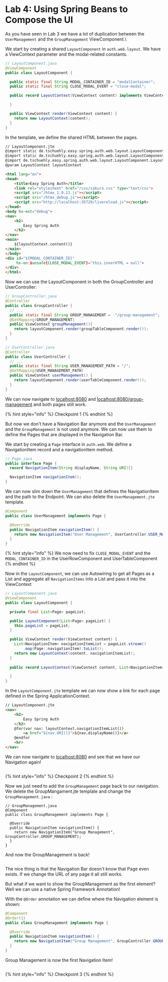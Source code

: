# Lab 4: Using Spring Beans to Compose the UI

As you have seen in Lab 3 we have a lot of duplication between the `UserManagement` and the `GroupManagement` ViewComponent.\


We start by creating a shared `LayoutComponent` in `auth.web.layout`. We have a ViewContext parameter and the modal-related constants.

```java
// LayoutComponent.java
@ViewComponent
public class LayoutComponent {

  public static final String MODAL_CONTAINER_ID = "modalContainer";
  public static final String CLOSE_MODAL_EVENT = "close-modal";

  public record LayoutContext(ViewContext content) implements ViewContext {

  }

  public ViewContext render(ViewContext content) {
    return new LayoutContext(content);
  }
}
```

&#x20;In the template, we define the shared HTML between the pages.

```html
// LayoutComponent.jte
@import static de.tschuehly.easy.spring.auth.web.layout.LayoutComponent.CLOSE_MODAL_EVENT
@import static de.tschuehly.easy.spring.auth.web.layout.LayoutComponent.MODAL_CONTAINER_ID
@import de.tschuehly.easy.spring.auth.web.layout.LayoutComponent.LayoutContext
@param LayoutContext layoutContext

<html lang="en">
<head>
    <title>Easy Spring Auth</title>
    <link rel="stylesheet" href="/css/sakura.css" type="text/css">
    <script src="/htmx_1.9.11.js"></script>
    <script src="/htmx_debug.js"></script>
    <script src="http://localhost:35729/livereload.js"></script>
</head>
<body hx-ext="debug">
<nav>
    <h2>
        Easy Spring Auth
    </h2>
</nav>
<main>
    ${layoutContext.content()}
</main>
</body>
<div id="${MODAL_CONTAINER_ID}"
     hx-on:$unsafe{CLOSE_MODAL_EVENT}="this.innerHTML = null">
</div>
</html>
```

Now we can use the LayoutComponent in both the GroupController and UserController:

```java
// GroupController.java
@Controller
public class GroupController {
  // ...
  public static final String GROUP_MANAGEMENT =  "/group-management";
  @GetMapping(GROUP_MANAGEMENT)
  public ViewContext groupManagement(){
    return layoutComponent.render(groupTableComponent.render());
  }
}
```

```java
// UserController.java
@Controller
public class UserController {
  // ...
  public static final String USER_MANAGEMENT_PATH = "/";
  @GetMapping(USER_MANAGEMENT_PATH)
  public ViewContext userManagement() {
    return layoutComponent.render(userTableComponent.render());
  }
}
```

We can now navigate to [localhost:8080](http://localhost:8080/) and [localhost:8080/group-management](http://localhost:8080/group-management) and both pages still work.

{% hint style="info" %}
Checkpoint 1
{% endhint %}

But now we don't have a Navigation Bar anymore and the `UserManagement` and the `GroupManagement` is not used anymore. We can now use them to define the Pages that are displayed in the Navigation Bar.



We start by creating a `Page` interface in `auth.web`. We define a NavigationItem record and a navigationItem method.

```java
// Page.java
public interface Page {
  record NavigationItem(String displayName, String URI){}

  NavigationItem navigationItem();
}
```

We can now slim down the `UserManagement` that defines the NavigationItem and the path to the Endpoint. We can also delete the `UserManagement.jte` template.

```java
@Component
public class UserManagement implements Page {

  @Override
  public NavigationItem navigationItem() {
    return new NavigationItem("User Management", UserController.USER_MANAGEMENT_PATH);
  }
}
```

{% hint style="info" %}
We now need to fix `CLOSE_MODAL_EVENT` and the `MODAL_CONTAINER_ID` in the UserRowComponent and UserTableComponent
{% endhint %}

Now in the `LayoutComponent`, we can use Autowiring to get all Pages as a List and aggregate all `NavigationItems` into a List and pass it into the ViewContext

```java
// LayoutComponent.java
@ViewComponent
public class LayoutComponent {

  private final List<Page> pageList;

  public LayoutComponent(List<Page> pageList) {
    this.pageList = pageList;
  }

  public ViewContext render(ViewContext content) {
    List<NavigationItem> navigationItemList = pageList.stream()
        .map(Page::navigationItem).toList();
    return new LayoutContext(content, navigationItemList);
  }
  
  public record LayoutContext(ViewContext content, List<NavigationItem> navigationItemList) implements ViewContext {

  }
}
```

In the `LayoutComponent.jte` template we can now show a link for each page defined in the Spring ApplicationContext.

```html
// LayoutComponent.jte
<nav>
    <h2>
        Easy Spring Auth
    </h2>
    @for(var nav: layoutContext.navigationItemList())
        <a href="${nav.URI()}">${nav.displayName()}</a>
    @endfor
    <hr>
</nav>
```

We can now navigate to [localhost:8080](http://localhost:8080/) and see that we have our Navigation again!

<figure><img src=".gitbook/assets/image.png" alt=""><figcaption></figcaption></figure>

{% hint style="info" %}
Checkpoint 2
{% endhint %}



Now we just need to add the `GroupManagement` page back to our navigation. We delete the GroupMangament.jte template and change the `GroupManagement.java` :

```
// GroupManagement.java
@Component
public class GroupManagement implements Page {

  @Override
  public NavigationItem navigationItem() {
    return new NavigationItem("Group Management", GroupController.GROUP_MANAGEMENT);
  }
}
```

And now the GroupManagement is back!

<figure><img src=".gitbook/assets/image (2).png" alt=""><figcaption></figcaption></figure>

The nice thing is that the Navigation Bar doesn't know that Page even exists. If we change the URL of any page it all still works.



But what if we want to show the GroupManagement as the first element? Well we can use a native Spring Framework Annotation!&#x20;

With the `@Order` annotation we can define where the Navigation element is shown:

```java
@Component
@Order(1)
public class GroupManagement implements Page {

  @Override
  public NavigationItem navigationItem() {
    return new NavigationItem("Group Management", GroupController.GROUP_MANAGEMENT);
  }
}
```

Group Management is now the first Navigation Item!

<figure><img src=".gitbook/assets/image (3).png" alt=""><figcaption></figcaption></figure>

{% hint style="info" %}
Checkpoint 3
{% endhint %}
